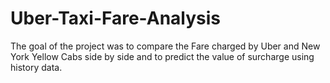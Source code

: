 # Uber-Taxi-Fare-Analysis
The goal of the project was to compare the Fare charged by Uber and New York Yellow Cabs side by side and to predict the value of surcharge using history data.

